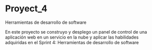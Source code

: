 # Proyect_4
 Herramientas de desarrollo de software
 
En este proyecto se construyo y desplego un panel de control de una aplicación web en un servicio en la nube y aplicar las habilidades adquiridas en el Sprint 4: Herramientas de desarrollo de software